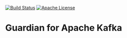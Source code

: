 [![Build Status](https://img.shields.io/github/workflow/status/aiven/guardian-for-apache-kafka/Continuous%20Integration.svg)](https://github.com/aiven/guardian-for-apache-kafka/actions)
[![Apache License](https://img.shields.io/badge/license-APACHE_2-green.svg)](https://www.apache.org/licenses/LICENSE-2.0)

# Guardian for Apache Kafka